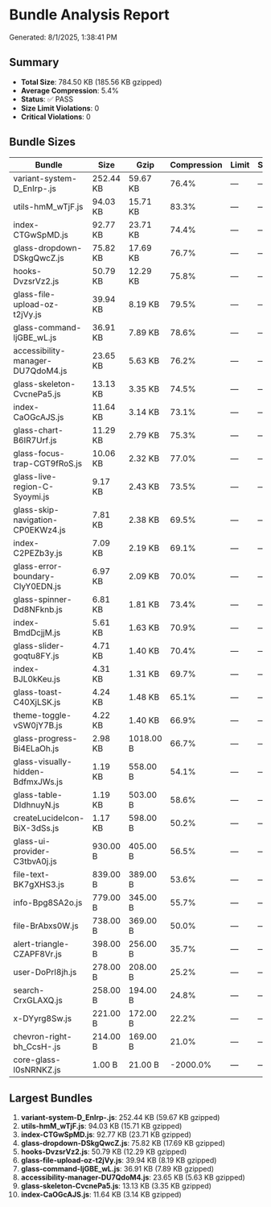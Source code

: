 # Bundle Analysis Report

Generated: 8/1/2025, 1:38:41 PM

## Summary

- **Total Size**: 784.50 KB (185.56 KB gzipped)
- **Average Compression**: 5.4%
- **Status**: ✅ PASS
- **Size Limit Violations**: 0
- **Critical Violations**: 0

## Bundle Sizes

| Bundle                            | Size      | Gzip      | Compression | Limit | Status |
| --------------------------------- | --------- | --------- | ----------- | ----- | ------ |
| variant-system-D_EnIrp-.js        | 252.44 KB | 59.67 KB  | 76.4%       | —     | —      |
| utils-hmM_wTjF.js                 | 94.03 KB  | 15.71 KB  | 83.3%       | —     | —      |
| index-CTGwSpMD.js                 | 92.77 KB  | 23.71 KB  | 74.4%       | —     | —      |
| glass-dropdown-DSkgQwcZ.js        | 75.82 KB  | 17.69 KB  | 76.7%       | —     | —      |
| hooks-DvzsrVz2.js                 | 50.79 KB  | 12.29 KB  | 75.8%       | —     | —      |
| glass-file-upload-oz-t2jVy.js     | 39.94 KB  | 8.19 KB   | 79.5%       | —     | —      |
| glass-command-ljGBE_wL.js         | 36.91 KB  | 7.89 KB   | 78.6%       | —     | —      |
| accessibility-manager-DU7QdoM4.js | 23.65 KB  | 5.63 KB   | 76.2%       | —     | —      |
| glass-skeleton-CvcnePa5.js        | 13.13 KB  | 3.35 KB   | 74.5%       | —     | —      |
| index-CaOGcAJS.js                 | 11.64 KB  | 3.14 KB   | 73.1%       | —     | —      |
| glass-chart-B6IR7Urf.js           | 11.29 KB  | 2.79 KB   | 75.3%       | —     | —      |
| glass-focus-trap-CGT9fRoS.js      | 10.06 KB  | 2.32 KB   | 77.0%       | —     | —      |
| glass-live-region-C-Syoymi.js     | 9.17 KB   | 2.43 KB   | 73.5%       | —     | —      |
| glass-skip-navigation-CP0EKWz4.js | 7.81 KB   | 2.38 KB   | 69.5%       | —     | —      |
| index-C2PEZb3y.js                 | 7.09 KB   | 2.19 KB   | 69.1%       | —     | —      |
| glass-error-boundary-ClyY0EDN.js  | 6.97 KB   | 2.09 KB   | 70.0%       | —     | —      |
| glass-spinner-Dd8NFknb.js         | 6.81 KB   | 1.81 KB   | 73.4%       | —     | —      |
| index-BmdDcjjM.js                 | 5.61 KB   | 1.63 KB   | 70.9%       | —     | —      |
| glass-slider-goqtu8FY.js          | 4.71 KB   | 1.40 KB   | 70.4%       | —     | —      |
| index-BJL0kKeu.js                 | 4.31 KB   | 1.31 KB   | 69.7%       | —     | —      |
| glass-toast-C40XjLSK.js           | 4.24 KB   | 1.48 KB   | 65.1%       | —     | —      |
| theme-toggle-vSW0jY7B.js          | 4.22 KB   | 1.40 KB   | 66.9%       | —     | —      |
| glass-progress-Bi4ELaOh.js        | 2.98 KB   | 1018.00 B | 66.7%       | —     | —      |
| glass-visually-hidden-BdfmxJWs.js | 1.19 KB   | 558.00 B  | 54.1%       | —     | —      |
| glass-table-DIdhnuyN.js           | 1.19 KB   | 503.00 B  | 58.6%       | —     | —      |
| createLucideIcon-BiX-3dSs.js      | 1.17 KB   | 598.00 B  | 50.2%       | —     | —      |
| glass-ui-provider-C3tbvA0j.js     | 930.00 B  | 405.00 B  | 56.5%       | —     | —      |
| file-text-BK7gXHS3.js             | 839.00 B  | 389.00 B  | 53.6%       | —     | —      |
| info-Bpg8SA2o.js                  | 779.00 B  | 345.00 B  | 55.7%       | —     | —      |
| file-BrAbxs0W.js                  | 738.00 B  | 369.00 B  | 50.0%       | —     | —      |
| alert-triangle-CZAPF8Vr.js        | 398.00 B  | 256.00 B  | 35.7%       | —     | —      |
| user-DoPrI8jh.js                  | 278.00 B  | 208.00 B  | 25.2%       | —     | —      |
| search-CrxGLAXQ.js                | 258.00 B  | 194.00 B  | 24.8%       | —     | —      |
| x-DYyrg8Sw.js                     | 221.00 B  | 172.00 B  | 22.2%       | —     | —      |
| chevron-right-bh_CcsH-.js         | 214.00 B  | 169.00 B  | 21.0%       | —     | —      |
| core-glass-l0sNRNKZ.js            | 1.00 B    | 21.00 B   | -2000.0%    | —     | —      |

## Largest Bundles

1. **variant-system-D_EnIrp-.js**: 252.44 KB (59.67 KB gzipped)
2. **utils-hmM_wTjF.js**: 94.03 KB (15.71 KB gzipped)
3. **index-CTGwSpMD.js**: 92.77 KB (23.71 KB gzipped)
4. **glass-dropdown-DSkgQwcZ.js**: 75.82 KB (17.69 KB gzipped)
5. **hooks-DvzsrVz2.js**: 50.79 KB (12.29 KB gzipped)
6. **glass-file-upload-oz-t2jVy.js**: 39.94 KB (8.19 KB gzipped)
7. **glass-command-ljGBE_wL.js**: 36.91 KB (7.89 KB gzipped)
8. **accessibility-manager-DU7QdoM4.js**: 23.65 KB (5.63 KB gzipped)
9. **glass-skeleton-CvcnePa5.js**: 13.13 KB (3.35 KB gzipped)
10. **index-CaOGcAJS.js**: 11.64 KB (3.14 KB gzipped)

